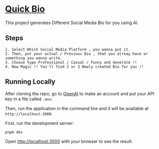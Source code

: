 # [Quick Bio](https://quick-bio.asdevs.dev/)

This project generates Different Social Media Bio for you using AI. 

## Steps
    1. Select Which Social Media Platform , you wanna put it.
    2. Then, put your actual / Previous Bio , that you alreay have or something you wanna write.
    3. Choose type Professional / Casual / Funny and Generate !!
    4. Now Magic !! You'll find 2 or 3 Newly created Bio for you !!

## Running Locally
After cloning the repo, go to [OpenAI](https://beta.openai.com/account/api-keys) to make an account and put your API key in a file called `.env`.

Then, run the application in the command line and it will be available at `http://localhost:3000`.

First, run the development server:

```bash
pnpm dev
```

Open [http://localhost:3000](http://localhost:3000) with your browser to see the result.